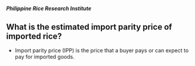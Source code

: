 ##### Philippine Rice Research Institute

## What is the estimated import parity price of imported rice?


 - Import parity price (IPP) is the price that a buyer pays or can expect to pay for imported goods.
